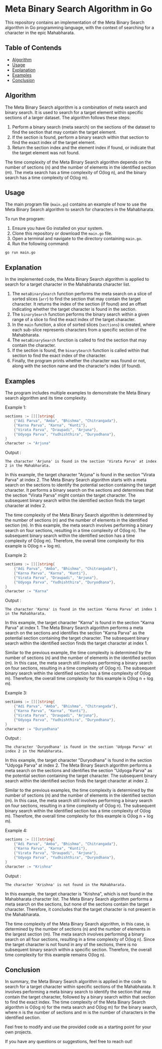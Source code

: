 # Meta Binary Search Algorithm in Go

This repository contains an implementation of the Meta Binary Search algorithm in Go programming language, with the context of searching for a character in the epic Mahabharata.


## Table of Contends

- [Algorithm](#algorithm)
- [Usage](#usage)
- [Explanation](#explanation)
- [Examples](#examples)
- [Conclusion](#conclusion)

## Algorithm

The Meta Binary Search algorithm is a combination of meta search and binary search. It is used to search for a target element within specific sections of a larger dataset. The algorithm follows these steps:

1. Perform a binary search (meta search) on the sections of the dataset to find the section that may contain the target element.
2. If the section is found, perform a binary search within that section to find the exact index of the target element.
3. Return the section index and the element index if found, or indicate that the target element was not found.

The time complexity of the Meta Binary Search algorithm depends on the number of sections (n) and the number of elements in the identified section (m). The meta search has a time complexity of O(log n), and the binary search has a time complexity of O(log m).

## Usage

The main program file (`main.go`) contains an example of how to use the Meta Binary Search algorithm to search for characters in the Mahabharata.

To run the program:

1. Ensure you have Go installed on your system.
2. Clone this repository or download the `main.go` file.
3. Open a terminal and navigate to the directory containing `main.go`.
4. Run the following command:

```shell
go run main.go
```

## Explanation

In the implemented code, the Meta Binary Search algorithm is applied to search for a target character in the Mahabharata character list.

1. The `metaBinarySearch` function performs the meta search on a slice of sorted slices (`arr`) to find the section that may contain the target character. It returns the index of the section (if found) and an offset indicating whether the target character is found in the section.
2. The `binarySearch` function performs the binary search within a given range of a slice to find the exact index of the target character.
3. In the `main` function, a slice of sorted slices (`sections`) is created, where each sub-slice represents characters from a specific section of the Mahabharata.
4. The `metaBinarySearch` function is called to find the section that may contain the character.
5. If the section is found, the `binarySearch` function is called within that section to find the exact index of the character.
6. Finally, the program prints whether the character was found or not, along with the section name and the character's index (if found).

## Examples
The program includes multiple examples to demonstrate the Meta Binary search algorithm and its time complexity.

Example 1:
```go
sections := [][]string{
	{"Adi Parva", "Amba", "Bhishma", "Chitrangada"},
	{"Karna Parva", "Karna", "Kunti"},
	{"Virata Parva", "Draupadi", "Arjuna"},
	{"Udyoga Parva", "Yudhishthira", "Duryodhana"},
}
character := "Arjuna"
```
Output : 
```shell
The character 'Arjuna' is found in the section 'Virata Parva' at index 2 in the Mahabharata.
```

In this example, the target character "Arjuna" is found in the section "Virata Parva" at index 2. The Meta Binary Search algorithm starts with a meta search on the sections to identify the potential section containing the target character. It performs a binary search on the sections and determines that the section "Virata Parva" might contain the target character. The subsequent binary search within the identified section finds the target character at index 2.

The time complexity of the Meta Binary Search algorithm is determined by the number of sections (n) and the number of elements in the identified section (m). In this example, the meta search involves performing a binary search on four sections, resulting in a time complexity of O(log n). The subsequent binary search within the identified section has a time complexity of O(log m). Therefore, the overall time complexity for this example is O(log n + log m).

Example 2:
```go
sections := [][]string{
	{"Adi Parva", "Amba", "Bhishma", "Chitrangada"},
	{"Karna Parva", "Karna", "Kunti"},
	{"Virata Parva", "Draupadi", "Arjuna"},
	{"Udyoga Parva", "Yudhishthira", "Duryodhana"},
}
character := "Karna"
```
Output : 
```shell
The character 'Karna' is found in the section 'Karna Parva' at index 1 in the Mahabharata.
```

In this example, the target character "Karna" is found in the section "Karna Parva" at index 1. The Meta Binary Search algorithm performs a meta search on the sections and identifies the section "Karna Parva" as the potential section containing the target character. The subsequent binary search within the identified section finds the target character at index 1.

Similar to the previous example, the time complexity is determined by the number of sections (n) and the number of elements in the identified section (m). In this case, the meta search still involves performing a binary search on four sections, resulting in a time complexity of O(log n). The subsequent binary search within the identified section has a time complexity of O(log m). Therefore, the overall time complexity for this example is O(log n + log m).

Example 3:
```go
sections := [][]string{
	{"Adi Parva", "Amba", "Bhishma", "Chitrangada"},
	{"Karna Parva", "Karna", "Kunti"},
	{"Virata Parva", "Draupadi", "Arjuna"},
	{"Udyoga Parva", "Yudhishthira", "Duryodhana"},
}
character := "Duryodhana"
```
Output : 
```shell
The character 'Duryodhana' is found in the section 'Udyoga Parva' at index 2 in the Mahabharata.
```
In this example, the target character "Duryodhana" is found in the section "Udyoga Parva" at index 2. The Meta Binary Search algorithm performs a meta search on the sections and identifies the section "Udyoga Parva" as the potential section containing the target character. The subsequent binary search within the identified section finds the target character at index 2.

Similar to the previous examples, the time complexity is determined by the number of sections (n) and the number of elements in the identified section (m). In this case, the meta search still involves performing a binary search on four sections, resulting in a time complexity of O(log n). The subsequent binary search within the identified section has a time complexity of O(log m). Therefore, the overall time complexity for this example is O(log n + log m).

Example 4:
```go
sections := [][]string{
	{"Adi Parva", "Amba", "Bhishma", "Chitrangada"},
	{"Karna Parva", "Karna", "Kunti"},
	{"Virata Parva", "Draupadi", "Arjuna"},
	{"Udyoga Parva", "Yudhishthira", "Duryodhana"},
}
character := "Krishna"
```
Output : 
```shell
The character 'Krishna' is not found in the Mahabharata.
```
In this example, the target character is "Krishna", which is not found in the Mahabharata character list. The Meta Binary Search algorithm performs a meta search on the sections, but none of the sections contain the target character. Therefore, it concludes that the target character is not present in the Mahabharata.

The time complexity of the Meta Binary Search algorithm, in this case, is determined by the number of sections (n) and the number of elements in the largest section (m). The meta search involves performing a binary search on all four sections, resulting in a time complexity of O(log n). Since the target character is not found in any of the sections, there is no subsequent binary search within a specific section. Therefore, the overall time complexity for this example remains O(log n).

## Conclusion
In summary, the Meta Binary Search algorithm is applied in the code to search for a target character within specific sections of the Mahabharata. It involves performing a meta binary search to identify the section that may contain the target character, followed by a binary search within that section to find the exact index. The time complexity of the Meta Binary Search algorithm is O(log n) for the meta search and O(log m) for the binary search, where n is the number of sections and m is the number of characters in the identified section.

Feel free to modify and use the provided code as a starting point for your own projects.

If you have any questions or suggestions, feel free to reach out!